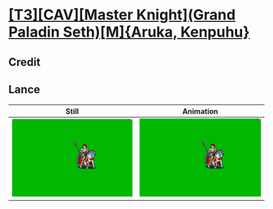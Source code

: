 # [\[T3\]\[CAV\]\[Master Knight\]\(Grand Paladin Seth\)\[M\]{Aruka, Kenpuhu}](../)

## Credit


	
## Lance

| Still | Animation |
| :---: | :-------: |
| ![Lance still](./Lance_000.png) | ![Lance animation](./Lance.gif) |
